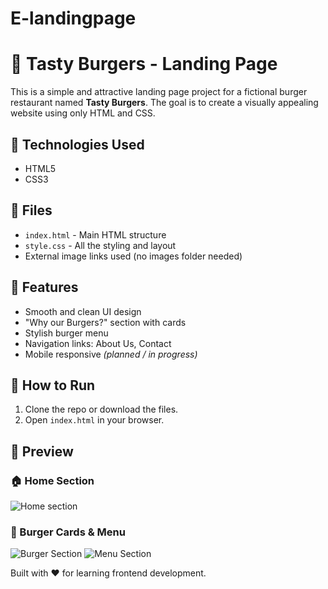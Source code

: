 # E-landingpage
# 🍔 Tasty Burgers - Landing Page

This is a simple and attractive landing page project for a fictional burger restaurant named **Tasty Burgers**. The goal is to create a visually appealing website using only HTML and CSS.

## 🔧 Technologies Used
- HTML5
- CSS3

## 📁 Files
- `index.html` - Main HTML structure
- `style.css` - All the styling and layout
- External image links used (no images folder needed)

## 📸 Features
- Smooth and clean UI design
- "Why our Burgers?" section with cards
- Stylish burger menu
- Navigation links: About Us, Contact
- Mobile responsive *(planned / in progress)*

## 🚀 How to Run
1. Clone the repo or download the files.
2. Open `index.html` in your browser.

## 📸 Preview

### 🏠 Home Section
![Home section](images/pic1Homepage.png)

### 🍔 Burger Cards & Menu
![Burger Section](images/pic2burgerspage.png)
![Menu Section](images/pic3menupage.png)

Built with ❤️ for learning frontend development.

